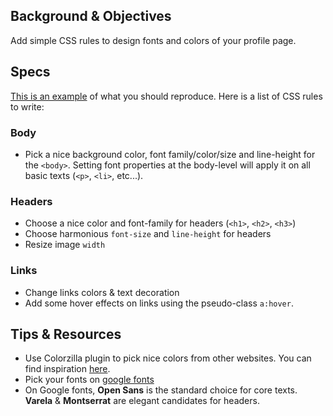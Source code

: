 ## Background & Objectives

Add simple CSS rules to design fonts and colors of your profile page.

## Specs

[This is an example](http://lewagon.github.io/html-css-challenges/02-fonts-colors/) of what you should reproduce. Here is a list of CSS rules to write:


### Body
- Pick a nice background color, font family/color/size and line-height for the `<body>`. Setting font properties at the body-level will apply it on all basic texts (`<p>`, `<li>`, etc...).

### Headers
- Choose a nice color and font-family for headers (`<h1>`, `<h2>`, `<h3>`)
- Choose harmonious `font-size` and `line-height` for headers
- Resize image `width`

### Links
- Change links colors & text decoration
- Add some hover effects on links using the pseudo-class `a:hover`.

## Tips & Resources

- Use Colorzilla plugin to pick nice colors from other websites. You can find inspiration [here](http://www.flatuicolorpicker.com/).
- Pick your fonts on [google fonts](https://www.google.com/fonts)
- On Google fonts, **Open Sans** is the standard choice for core texts. **Varela** & **Montserrat** are elegant candidates for headers.

